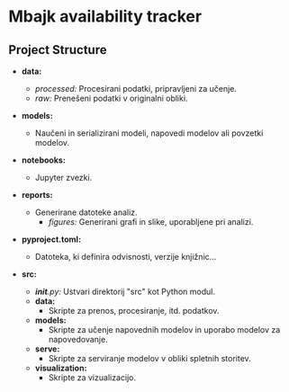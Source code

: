 # Mbajk availability tracker

## Project Structure

- **data:**
  - *processed:* Procesirani podatki, pripravljeni za učenje.
  - *raw:* Prenešeni podatki v originalni obliki.

- **models:**
  - Naučeni in serializirani modeli, napovedi modelov ali povzetki modelov.

- **notebooks:**
  - Jupyter zvezki.

- **reports:**
  - Generirane datoteke analiz.
    - *figures:* Generirani grafi in slike, uporabljene pri analizi.

- **pyproject.toml:**
  - Datoteka, ki definira odvisnosti, verzije knjižnic...

- **src:**
  - *__init__.py:* Ustvari direktorij "src" kot Python modul.
  - **data:**
    - Skripte za prenos, procesiranje, itd. podatkov.
  - **models:**
    - Skripte za učenje napovednih modelov in uporabo modelov za napovedovanje.
  - **serve:**
    - Skripte za serviranje modelov v obliki spletnih storitev.
  - **visualization:**
    - Skripte za vizualizacijo.
